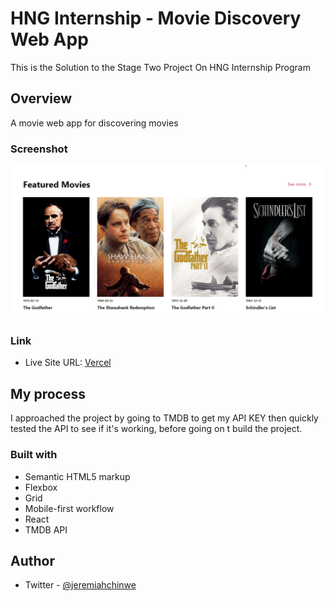 # HNG Internship - Movie Discovery Web App

This is the Solution to the Stage Two Project On HNG Internship Program

## Overview

A movie web app for discovering movies

### Screenshot

![screenshot](./src/assets/stageTwoProject.png)

### Link

- Live Site URL: [Vercel](https://hng-stage-two-virid.vercel.app/)

## My process

I approached the project by going to TMDB to get my API KEY then quickly tested the API to see if it's working, before going on t build the project.

### Built with

- Semantic HTML5 markup
- Flexbox
- Grid
- Mobile-first workflow
- React
- TMDB API

## Author

- Twitter - [@jeremiahchinwe](https://www.twitter.com/jeremiahchinwe)


